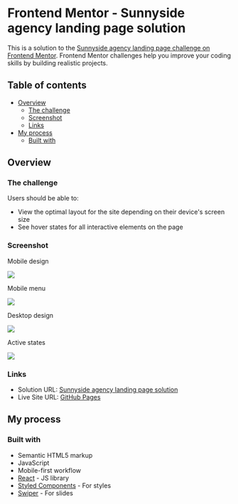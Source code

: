 # Frontend Mentor - Sunnyside agency landing page solution

This is a solution to the [Sunnyside agency landing page challenge on Frontend Mentor](https://www.frontendmentor.io/challenges/sunnyside-agency-landing-page-7yVs3B6ef). Frontend Mentor challenges help you improve your coding skills by building realistic projects.

## Table of contents

- [Overview](#overview)
  - [The challenge](#the-challenge)
  - [Screenshot](#screenshot)
  - [Links](#links)
- [My process](#my-process)
  - [Built with](#built-with)

## Overview

### The challenge

Users should be able to:

- View the optimal layout for the site depending on their device's screen size
- See hover states for all interactive elements on the page

### Screenshot

Mobile design

![](../sunnyside-agency-landing-page/src/design/mobile-design.jpg)

Mobile menu

![](../sunnyside-agency-landing-page/src/design/mobile-menu.jpg)

Desktop design

![](../sunnyside-agency-landing-page/src/design/desktop-design.jpg)

Active states

![](../sunnyside-agency-landing-page/src/design/active-states.jpg)

### Links

- Solution URL: [Sunnyside agency landing page solution]()
- Live Site URL: [GitHub Pages]()

## My process

### Built with

- Semantic HTML5 markup
- JavaScript
- Mobile-first workflow
- [React](https://reactjs.org/) - JS library
- [Styled Components](https://styled-components.com/) - For styles
- [Swiper](https://swiperjs.com/) - For slides